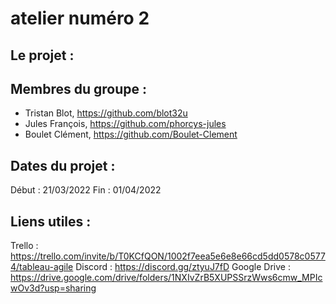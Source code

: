 # atelier numéro 2

## Le projet : 

## Membres du groupe : 
  - Tristan Blot, https://github.com/blot32u
  - Jules François, https://github.com/phorcys-jules
  - Boulet Clément, https://github.com/Boulet-Clement
  
## Dates du projet : 
  Début : 21/03/2022
  Fin : 01/04/2022

## Liens utiles : 
  Trello : https://trello.com/invite/b/T0KCfQON/1002f7eea5e6e8e66cd5dd0578c05774/tableau-agile
  Discord : https://discord.gg/ztyuJ7fD
  Google Drive : https://drive.google.com/drive/folders/1NXIvZrB5XUPSSrzWws6cmw_MPIcwOv3d?usp=sharing
